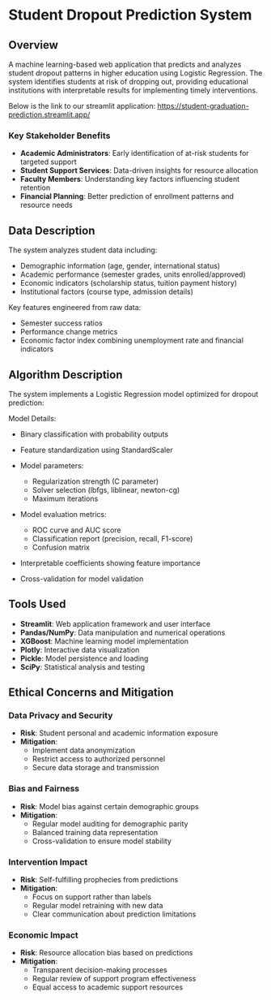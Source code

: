 # Student Dropout Prediction System

## Overview
A machine learning-based web application that predicts and analyzes student dropout patterns in higher education using Logistic Regression. The system identifies students at risk of dropping out, providing educational institutions with interpretable results for implementing timely interventions.

Below is the link to our streamlit application:
https://student-graduation-prediction.streamlit.app/
 

### Key Stakeholder Benefits
- **Academic Administrators**: Early identification of at-risk students for targeted support
- **Student Support Services**: Data-driven insights for resource allocation
- **Faculty Members**: Understanding key factors influencing student retention
- **Financial Planning**: Better prediction of enrollment patterns and resource needs

## Data Description
The system analyzes student data including:
- Demographic information (age, gender, international status)
- Academic performance (semester grades, units enrolled/approved)
- Economic indicators (scholarship status, tuition payment history)
- Institutional factors (course type, admission details)

Key features engineered from raw data:
- Semester success ratios
- Performance change metrics
- Economic factor index combining unemployment rate and financial indicators

## Algorithm Description
The system implements a Logistic Regression model optimized for dropout prediction:

Model Details:

- Binary classification with probability outputs
- Feature standardization using StandardScaler
- Model parameters:
  - Regularization strength (C parameter)
  - Solver selection (lbfgs, liblinear, newton-cg)
  - Maximum iterations


- Model evaluation metrics:
  - ROC curve and AUC score
  - Classification report (precision, recall, F1-score)
  - Confusion matrix


- Interpretable coefficients showing feature importance
- Cross-validation for model validation
  
## Tools Used
- **Streamlit**: Web application framework and user interface
- **Pandas/NumPy**: Data manipulation and numerical operations
- **XGBoost**: Machine learning model implementation
- **Plotly**: Interactive data visualization
- **Pickle**: Model persistence and loading
- **SciPy**: Statistical analysis and testing

## Ethical Concerns and Mitigation

### Data Privacy and Security
- **Risk**: Student personal and academic information exposure
- **Mitigation**: 
  - Implement data anonymization
  - Restrict access to authorized personnel
  - Secure data storage and transmission

### Bias and Fairness
- **Risk**: Model bias against certain demographic groups
- **Mitigation**:
  - Regular model auditing for demographic parity
  - Balanced training data representation
  - Cross-validation to ensure model stability

### Intervention Impact
- **Risk**: Self-fulfilling prophecies from predictions
- **Mitigation**:
  - Focus on support rather than labels
  - Regular model retraining with new data
  - Clear communication about prediction limitations

### Economic Impact
- **Risk**: Resource allocation bias based on predictions
- **Mitigation**:
  - Transparent decision-making processes
  - Regular review of support program effectiveness
  - Equal access to academic support resources
